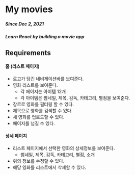 # My movies

##### Since Dec 2, 2021

##### Learn React by building a movie app

## Requirements

#### **홈 (리스트 페이지)**

- 로고가 담긴 네비게이션바를 보여준다.
- 영화 리스트를 보여준다.
  - 각 페이지는 아이템 12개
  - 각 아이템은 썸네일, 제목, 감독, 카테고리, 별점을 보여준다.
- 장르로 영화를 필터링 할 수 있다.
- 제목으로 영화를 검색할 수 있다.
- 새 영화를 업로드할 수 있다.
- 페이지를 넘길 수 있다.

#### **상세 페이지**

- 리스트 페이지에서 선택한 영화의 상세정보를 보여준다.
  - 썸네일, 제목, 감독, 카테고리, 별점, 소개
- 위의 정보를 수정할 수 있다.
- 해당 영화를 리스트에서 삭제할 수 있다.